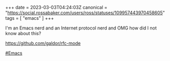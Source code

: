 +++
date = 2023-03-03T04:24:03Z
canonical = "https://social.rossabaker.com/users/ross/statuses/109957443970458605"
tags = [ "emacs" ]
+++

<p>I&#39;m an Emacs nerd and an Internet protocol nerd and OMG how did I not know about this?</p><p><a href="https://github.com/galdor/rfc-mode" target="_blank" rel="nofollow noopener noreferrer"><span class="invisible">https://</span><span class="">github.com/galdor/rfc-mode</span><span class="invisible"></span></a></p><p><a href="https://social.rossabaker.com/tags/Emacs" class="mention hashtag" rel="tag">#<span>Emacs</span></a></p>
